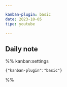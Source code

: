 ```yaml
---

kanban-plugin: basic
date: 2023-10-05
tipe: youtube

---
```


## Daily note





%% kanban:settings
```
{"kanban-plugin":"basic"}
```
%%